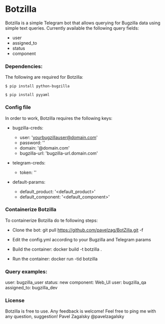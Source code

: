 # Botzilla

Botzilla is a simple Telegram bot that allows querying for Bugzilla data using simple text queries.
Currently available the following query fields:

 - user
 - assigned_to
 - status
 - component

### Dependencies:
The following are required for Botzilla:
```
$ pip install python-bugzilla
```

```
$ pip install pyyaml
```
### Config file
In order to work, Botzilla requires the following keys:

- bugzilla-creds:
    - user: '<yourbugzillauser@domain.com>'
    - password: '<yourbugzillappassword>'
    - domain: '@domain.com'
    - bugzilla-url: 'bugzilla-url.domain.com'

- telegram-creds:
    - token: '<telegramtoken>'
    
- default-params:
  - default_product: '<default_product>'
  - default_component: '<default_component>'


### Containerize Botzilla
To containerize Botzilla do te following steps:

- Clone the bot: 
git pull https://github.com/pavelzag/BotZilla.git -f

- Edit the config.yml according to your Bugzilla and Telegram params
- Build the container:
docker build -t botzilla .
- Run the container:
docker run -tid botzilla

### Query examples:

user: bugzilla_user status: new
component: Web_UI user: bugzilla_qa assigned_to: bugzilla_dev

### License

Botzilla is free to use. Any feedback is welcome!
Feel free to ping me with any question, suggestion!
Pavel Zagalsky
@pavelzagalsky
